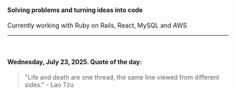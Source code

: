 #### Solving problems and turning ideas into code

Currently working with Ruby on Rails, React, MySQL and AWS

---

<br>

<!-- quote_marker -->
#### Wednesday, July 23, 2025. Quote of the day:

> "Life and death are one thread, the same line viewed from different sides." - Lao Tzu
